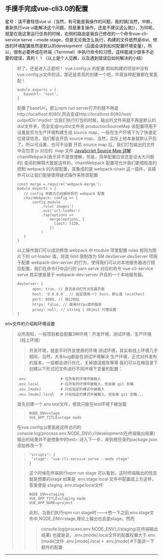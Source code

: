 手摸手完成vue-cli3.0的配置
---
星号：请不要轻信vue ui（当然，有可能是我操作的问题，我的锅[当然，中断，重新执行vue ui能解决这个问题，但是重复操作，还是不建议这么做]），为何呢，就是在我这里运行任务的时候，右侧的路由是我自己修改的一个命令vue-cli-service serve --mode stage，但是无论我怎么执行，构建的文件依然是dist、修改的环境配置依然是默认的development（后面会讲到如何配置环境变量），所以，很有必要养成在终端（Terminal）中执行命令的习惯，这样能减少很多不必要的错误，真的！！（以上是个人见解，以及遇到错误后如何解决的小结）
>好了，还是进入正题吧！
>vue.config.js 的配置
>假如构建的项目中没有vue.config.js文件的话，那还是乖乖的创建一个吧，毕竟各种配置都在里面配！
>```
>module.exports = {
>    baseUrl: 'test',
>}
>```
>配置了baseUrl，那么npm run server打开的就不再是http://localhost:8080/,而会变成http://localhost:8080/test/
>outputDir:'mydist'
>当我们执行打包的时候，输出的文件夹就不再是默认的dist文件夹，而会变成mydist文件夹
>productionSourceMap
>该配置项用于设置是否为生产环境构建生成 source map，一般在生产环境下为了快速定位错误信息，我们都会开启 source map，当然，实际上他本身就默认开启了，所以可设置，也可不设置
>开启 source map 后，我们打包输出的文件中会包含 js 对应的 .map 文件
[JavaScript Source Map 详解](http://www.ruanyifeng.com/blog/2013/01/javascript_source_map.html)
>chainWebpack(表示并不是很理解，但是，简单配置应该还是没太大问题的)
>查阅的解释大致是这样的，chainWebpack 配置项允许我们更细粒度的控制 webpack 的内部配置，其集成的是 webpack-chain 这一插件，该插件可以让我们能够使用链式操作来修改配置
>```// 用于做相应的合并处理
>const merge = require('webpack-merge');
>module.exports = {
>    // config 参数为已经解析好的 webpack 配置
>    chainWebpack: config => {
>        config.module
>            .rule('images')
>            .use('url-loader')
>            .tap(options =>
>                merge(options, {
>                  limit: 5120,
>                })
>            )
>    }   
>}
>```
>以上操作我们可以成功修改 webpack 中 module 项里配置 rules 规则为图片下的 url-loader 值，将其 limit 限制改为 5M
>devServer
>devServer 项用于配置 webpack-dev-server 的行为，使得我们可以对本地服务器进行相应配置，我们在命令行中运行的 yarn serve 对应的命令 vue-cli-service serve 其实便是基于 webpack-dev-server 开启的一个本地服务器。
>```
>devServer: {
>        open: true, // 是否自动打开浏览器页面
>        host: '0.0.0.0', // 指定使用一个 host。默认是 localhost
>        port: 8080, // 端口地址
>        https: false, // 使用https提供服务
>        proxy: null, // string | Object 代理设置
> }
>```
env文件的介绍和环境设置
>众所周知，一般项目都会配置3种环境：开发环境、测试环境、生产环境（线上环境）
>>开发环境，就是平时开发使用的环境
>>测试环境，其实和线上环境几乎相同，当然，大多bug都是在测试环境解决
>>生产环境，正式对外发布的版本，一般都会进行优化，关掉错误报告等等
>我们可以在根目录下创建以下形式的文件进行不同环境下变量的配置：
>```
>.env                # 在所有的环境中被载入
>.env.local          # 在所有的环境中被载入，但会被 git 忽略
>.env.[mode]         # 只在指定的模式中被载入
>.env.[mode].local   # 只在指定的模式中被载入，但会被 git 忽略...
>```
>首先创建一个.env.test文件，使其只能在test环境下被加载
>>```
>>NODE_ENV=stage
>>VUE_APP_TITLE=stage mode
>>```
>在vue.config.js里面是这样访问的
>console.log(process.env.NODE_ENV);//development(在终端输出结果)
>输出的结果并不是想象中的test~
>进入下一步，来到根目录的package.json添加修改一下
>>```
>>"scripts": {
>>  "stage": "vue-cli-service serve --mode stage"
>>}
>>```
>>这个时候在终端执行npm run stage
>>可以看到，这时终端输出的信息就是想要的stage
>如果是 .env.stage.local 文件中配置成上方这样，答案便是 staging
>>.env.stage.local文件
>>```
>>NODE_ENV=staging
>>VUE_APP_TITLE=staging mode
>>VUE_APP_NAME=project
>>```
>>此刻，当我们执行npm run stage时--->想一下之前.env.stage文件中,NODE_ENV=stage,理论上输出也会是stage，然而
>>>console.log(process.env.NODE_ENV);//staging(在终端输出结果)
>>也就是说，.env.[mode].local文件的配置权重大于.env.[mode]文件
>.env.[mode].local > .env.[mode] 
#下面讲一下额外的配置
***
